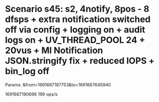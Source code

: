 # Scenario s45: s2, 4notify, 8pos - 8 dfsps + extra notification switched off via config + logging on + audit logs on + UV_THREAD_POOL 24 + 20vus + Ml Notification JSON.stringify fix + reduced IOPS + bin_log off
Params: &from=1691667187753&to=1691667645940

1691667190696
199 ops/s
